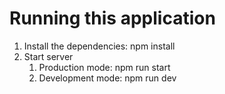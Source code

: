 # Running this application

1. Install the dependencies: npm install
2. Start server
    1. Production mode: npm run start
    2. Development mode: npm run dev   